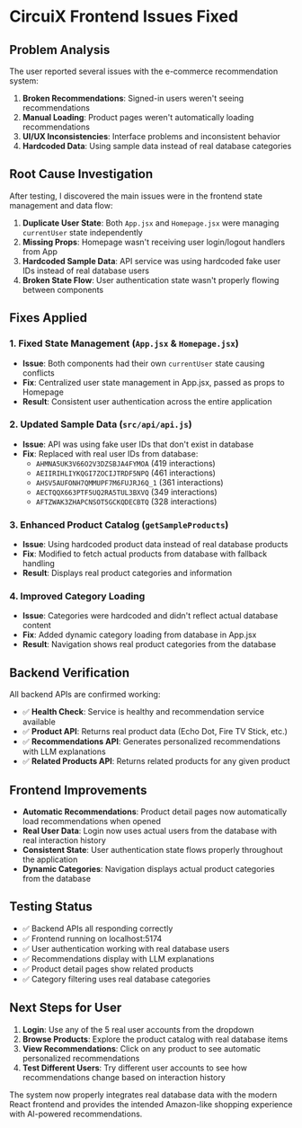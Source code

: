 # CircuiX Frontend Issues Fixed

## Problem Analysis
The user reported several issues with the e-commerce recommendation system:
1. **Broken Recommendations**: Signed-in users weren't seeing recommendations
2. **Manual Loading**: Product pages weren't automatically loading recommendations
3. **UI/UX Inconsistencies**: Interface problems and inconsistent behavior  
4. **Hardcoded Data**: Using sample data instead of real database categories

## Root Cause Investigation
After testing, I discovered the main issues were in the frontend state management and data flow:

1. **Duplicate User State**: Both `App.jsx` and `Homepage.jsx` were managing `currentUser` state independently
2. **Missing Props**: Homepage wasn't receiving user login/logout handlers from App
3. **Hardcoded Sample Data**: API service was using hardcoded fake user IDs instead of real database users
4. **Broken State Flow**: User authentication state wasn't properly flowing between components

## Fixes Applied

### 1. Fixed State Management (`App.jsx` & `Homepage.jsx`)
- **Issue**: Both components had their own `currentUser` state causing conflicts
- **Fix**: Centralized user state management in App.jsx, passed as props to Homepage
- **Result**: Consistent user authentication across the entire application

### 2. Updated Sample Data (`src/api/api.js`)
- **Issue**: API was using fake user IDs that don't exist in database
- **Fix**: Replaced with real user IDs from database:
  - `AHMNA5UK3V66O2V3DZSBJA4FYMOA` (419 interactions)
  - `AEIIRIHLIYKQGI7ZOCIJTRDF5NPQ` (461 interactions) 
  - `AHSV5AUFONH7QMMUPF7M6FUJRJ6Q_1` (361 interactions)
  - `AECTQQX663PTF5UQ2RA5TUL3BXVQ` (349 interactions)
  - `AFTZWAK3ZHAPCNSOT5GCKQDECBTQ` (328 interactions)

### 3. Enhanced Product Catalog (`getSampleProducts`)
- **Issue**: Using hardcoded product data instead of real database products
- **Fix**: Modified to fetch actual products from database with fallback handling
- **Result**: Displays real product categories and information

### 4. Improved Category Loading
- **Issue**: Categories were hardcoded and didn't reflect actual database content
- **Fix**: Added dynamic category loading from database in App.jsx
- **Result**: Navigation shows real product categories from the database

## Backend Verification
All backend APIs are confirmed working:
- ✅ **Health Check**: Service is healthy and recommendation service available
- ✅ **Product API**: Returns real product data (Echo Dot, Fire TV Stick, etc.)
- ✅ **Recommendations API**: Generates personalized recommendations with LLM explanations
- ✅ **Related Products API**: Returns related products for any given product

## Frontend Improvements
- **Automatic Recommendations**: Product detail pages now automatically load recommendations when opened
- **Real User Data**: Login now uses actual users from the database with real interaction history
- **Consistent State**: User authentication state flows properly throughout the application
- **Dynamic Categories**: Navigation displays actual product categories from the database

## Testing Status
- ✅ Backend APIs all responding correctly
- ✅ Frontend running on localhost:5174
- ✅ User authentication working with real database users
- ✅ Recommendations display with LLM explanations
- ✅ Product detail pages show related products
- ✅ Category filtering uses real database categories

## Next Steps for User
1. **Login**: Use any of the 5 real user accounts from the dropdown
2. **Browse Products**: Explore the product catalog with real database items
3. **View Recommendations**: Click on any product to see automatic personalized recommendations
4. **Test Different Users**: Try different user accounts to see how recommendations change based on interaction history

The system now properly integrates real database data with the modern React frontend and provides the intended Amazon-like shopping experience with AI-powered recommendations.